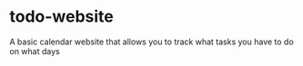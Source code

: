 # todo-website
A basic calendar website that allows you to track what tasks you have to do on what days
